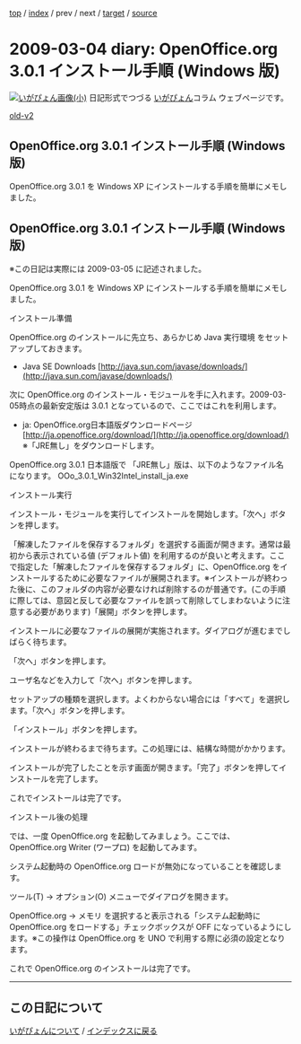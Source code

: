 [top](https://igapyon.github.io/diary/) 
 / [index](https://igapyon.github.io/diary/2009/index.html) 
 / prev 
 / next 
 / [target](https://igapyon.github.io/diary/2009/ig090304.html) 
 / [source](https://github.com/igapyon/diary/blob/gh-pages/2009/ig090304.html.src.md) 

2009-03-04 diary: OpenOffice.org 3.0.1 インストール手順 (Windows 版)
=====================================================================================================
[![いがぴょん画像(小)](https://igapyon.github.io/diary/images/iga200306s.jpg "いがぴょん")](https://igapyon.github.io/diary/memo/memoigapyon.html) 日記形式でつづる [いがぴょん](https://igapyon.github.io/diary/memo/memoigapyon.html)コラム ウェブページです。

[old-v2](ig090304-orig.html)

## OpenOffice.org 3.0.1 インストール手順 (Windows 版)

OpenOffice.org 3.0.1  を Windows XP にインストールする手順を簡単にメモしました。


## OpenOffice.org 3.0.1 インストール手順 (Windows 版)

※この日記は実際には 2009-03-05 に記述されました。

OpenOffice.org 3.0.1  を Windows XP にインストールする手順を簡単にメモしました。

インストール準備

OpenOffice.org のインストールに先立ち、あらかじめ Java 実行環境 をセットアップしておきます。

* Java SE Downloads
  [http://java.sun.com/javase/downloads/](http://java.sun.com/javase/downloads/)

次に OpenOffice.org のインストール・モジュールを手に入れます。2009-03-05時点の最新安定版は 3.0.1 となっているので、ここではこれを利用します。

* ja: OpenOffice.org日本語版ダウンロードページ
  [http://ja.openoffice.org/download/](http://ja.openoffice.org/download/)
  ※「JRE無し」をダウンロードします。

OpenOffice.org 3.0.1 日本語版で 「JRE無し」版は、以下のようなファイル名になります。
OOo_3.0.1_Win32Intel_install_ja.exe

インストール実行

インストール・モジュールを実行してインストールを開始します。「次へ」ボタンを押します。

「解凍したファイルを保存するフォルダ」を選択する画面が開きます。通常は最初から表示されている値 (デフォルト値) を利用するのが良いと考えます。ここで指定した「解凍したファイルを保存するフォルダ」に、OpenOffice.org をインストールするために必要なファイルが展開されます。※インストールが終わった後に、このフォルダの内容が必要なければ削除するのが普通です。(この手順に際しては、意図と反して必要なファイルを誤って削除してしまわないように注意する必要があります)「展開」ボタンを押します。

インストールに必要なファイルの展開が実施されます。ダイアログが進むまでしばらく待ちます。

「次へ」ボタンを押します。

ユーザ名などを入力して「次へ」ボタンを押します。

セットアップの種類を選択します。よくわからない場合には「すべて」を選択します。「次へ」ボタンを押します。

「インストール」ボタンを押します。

インストールが終わるまで待ちます。この処理には、結構な時間がかかります。

インストールが完了したことを示す画面が開きます。「完了」ボタンを押してインストールを完了します。

これでインストールは完了です。

インストール後の処理

では、一度 OpenOffice.org を起動してみましょう。ここでは、OpenOffice.org Writer (ワープロ) を起動してみます。

システム起動時の OpenOffice.org ロードが無効になっていることを確認します。

ツール(T) → オプション(O) メニューでダイアログを開きます。

OpenOffice.org → メモリ を選択すると表示される「システム起動時に OpenOffice.org をロードする」チェックボックスが
OFF になっているようにします。※この操作は OpenOffice.org を UNO で利用する際に必須の設定となります。

これで OpenOffice.org のインストールは完了です。

----------------------------------------------------------------------------------------------------

## この日記について
[いがぴょんについて](https://igapyon.github.io/diary/memo/memoigapyon.html) / [インデックスに戻る](https://igapyon.github.io/diary/idxall.html)
